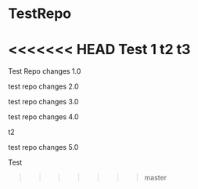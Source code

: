 # TestRepo
<<<<<<< HEAD
Test 1
t2
t3
=======

Test Repo changes 1.0

test repo changes 2.0

test repo changes 3.0

test repo changes 4.0

t2

test repo changes 5.0

Test
>>>>>>> master
